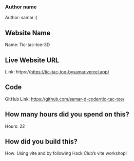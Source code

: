 ### Author name

Author: samar :)

<!-- A name or nickname that you want to appear as the author of the website -->

## Website Name

Name: Tic-tac-toe-3D

## Live Website URL

Link: https://https://tic-tac-toe-bysamar.vercel.app/

## Code

GitHub Link: https://github.com/samar-d-coder/tic-tac-toe/

## How many hours did you spend on this?

Hours: 22

## How did you build this?

How: Using vite and by following Hack Club’s vite workshop!
